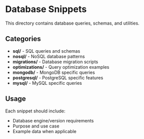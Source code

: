 # Database Snippets

This directory contains database queries, schemas, and utilities.

## Categories

- **sql/** - SQL queries and schemas
- **nosql/** - NoSQL database patterns
- **migrations/** - Database migration scripts
- **optimizations/** - Query optimization examples
- **mongodb/** - MongoDB specific queries
- **postgresql/** - PostgreSQL specific features
- **mysql/** - MySQL specific queries

## Usage

Each snippet should include:
- Database engine/version requirements
- Purpose and use case
- Example data when applicable
